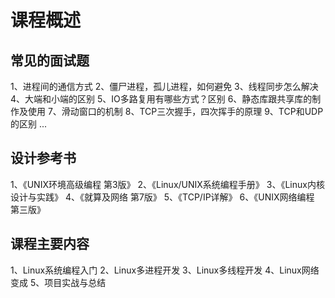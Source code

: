 # 课程概述
## 常见的面试题
1、进程间的通信方式
2、僵尸进程，孤儿进程，如何避免
3、线程同步怎么解决
4、大端和小端的区别
5、IO多路复用有哪些方式？区别
6、静态库跟共享库的制作及使用
7、滑动窗口的机制
8、TCP三次握手，四次挥手的原理
9、TCP和UDP的区别
...
## 设计参考书
1、《UNIX环境高级编程 第3版》
2、《Linux/UNIX系统编程手册》
3、《Linux内核设计与实践》
4、《就算及网络 第7版》
5、《TCP/IP详解》
6、《UNIX网络编程 第三版》
## 课程主要内容
1、Linux系统编程入门
2、Linux多进程开发
3、Linux多线程开发
4、Linux网络变成
5、项目实战与总结
